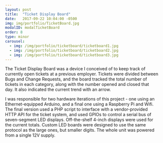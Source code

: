 ```yaml
---
layout: post
title:  "Ticket Display Board"
date:   2017-09-22 10:04:00 -0500
img: img/portfolio/TicketBoard.jpg
modalID: modalTicketBoard
order: 8
type: minor
carousel:
  - img: /img/portfolio/ticketboard/ticketboard1.jpg
  - img: /img/portfolio/ticketboard/ticketboard2.jpg
  - img: /img/portfolio/ticketboard/ticketboard3.jpg
---
```

The Ticket Display Board was a device I conceived of to keep track of currently open tickets at a previous employer. Tickets were divided between Bugs and Change Requests, and the board tracked the total number of tickets in each category, along with the number opened and closed that day. It also indicated the current trend with an arrow.

I was responsible for two hardware iterations of this project - one using an Ethernet-equipped Arduino, and a final one using a Raspberry Pi and Wifi. The final version used a PHP script to interface with a vendor-provided HTTP API for the ticket system, and used GPIOs to control a serial bus of seven-segment LED displays. Off-the-shelf 4-inch displays were used for the current totals. Custom LED boards were designed to use the same protocol as the large ones, but smaller digits. The whole unit was powered from a single 12V supply.